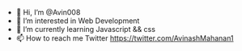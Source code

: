 - 👋 Hi, I’m @Avin008
- 👀 I’m interested in Web Development 
- 🌱 I’m currently learning Javascript && css
- 📫 How to reach me Twitter https://twitter.com/AvinashMahanan1
<!---
Avin008/Avin008 is a ✨ special ✨ repository because its `README.md` (this file) appears on your GitHub profile.
You can click the Preview link to take a look at your changes.
--->
